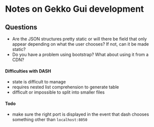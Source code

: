 # Notes on Gekko Gui development

## Questions
- Are the JSON structures pretty static or will there be field that only appear
  depending on what the user chooses? If not, can it be made static?
- Do you have a problem using bootstrap? What about using it from a CDN?


#### Difficulties with DASH
- state is difficult to manage
- requires nested list comprehension to generate table
- difficult or impossible to split into smaller files


#### Todo
- make sure the right port is displayed in the event that dash chooses something
  other than `localhost:8050`
